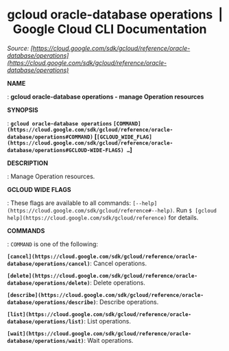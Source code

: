 # gcloud oracle-database operations  |  Google Cloud CLI Documentation

*Source: [https://cloud.google.com/sdk/gcloud/reference/oracle-database/operations](https://cloud.google.com/sdk/gcloud/reference/oracle-database/operations)*

**NAME**

: **gcloud oracle-database operations - manage Operation resources**

**SYNOPSIS**

: **`gcloud oracle-database operations` `[COMMAND](https://cloud.google.com/sdk/gcloud/reference/oracle-database/operations#COMMAND)` [`[GCLOUD_WIDE_FLAG](https://cloud.google.com/sdk/gcloud/reference/oracle-database/operations#GCLOUD-WIDE-FLAGS) …`]**

**DESCRIPTION**

: Manage Operation resources.

**GCLOUD WIDE FLAGS**

: These flags are available to all commands: `[--help](https://cloud.google.com/sdk/gcloud/reference#--help)`.
Run `$ [gcloud help](https://cloud.google.com/sdk/gcloud/reference)` for details.

**COMMANDS**

: ``COMMAND`` is one of the following:

**`[cancel](https://cloud.google.com/sdk/gcloud/reference/oracle-database/operations/cancel)`**:
Cancel operations.

**`[delete](https://cloud.google.com/sdk/gcloud/reference/oracle-database/operations/delete)`**:
Delete operations.

**`[describe](https://cloud.google.com/sdk/gcloud/reference/oracle-database/operations/describe)`**:
Describe operations.

**`[list](https://cloud.google.com/sdk/gcloud/reference/oracle-database/operations/list)`**:
List operations.

**`[wait](https://cloud.google.com/sdk/gcloud/reference/oracle-database/operations/wait)`**:
Wait operations.